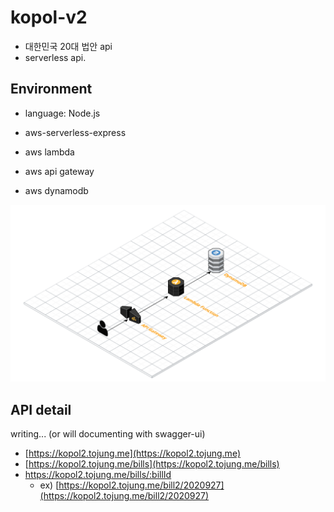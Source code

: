 # kopol-v2

- 대한민국 20대 법안 api
- serverless api. 

## Environment

- language: Node.js
- aws-serverless-express

- aws lambda
- aws api gateway
- aws dynamodb

![](/kopol_arch.png)

## API detail

writing... (or will documenting with swagger-ui)

- [https://kopol2.tojung.me](https://kopol2.tojung.me)
- [https://kopol2.tojung.me/bills](https://kopol2.tojung.me/bills)
- https://kopol2.tojung.me/bills/:billId
	- ex) [https://kopol2.tojung.me/bill2/2020927](https://kopol2.tojung.me/bill2/2020927)

